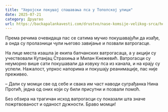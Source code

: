 ```yaml
---
title: "Херојски покушај спашавања пса у Тополској улици"
date: 2025-07-21
category: Друштво
url: https://backapalankavesti.com/drustvo/nase-komsije-velikog-srca/herojski-pokusaj-spasavanja-psa-u-topolskoj-ulici/
---
```


Према речима очевидаца пас се сатима мучио покушавајући да изађе, а онда су пролазници чули његово завијање и позвали ватрогасце.

На лице места изашла је екипа бапчанских ватрогасаца, а у акцији су учествовали Кутанјац Страхиња и Милан Кнежевић. Ватрогасци су неуморно више сати покушавали да извуку пса из канала, и на крају су успели. Нажалост, упркос напорима и покушају реанимације, пас није преживео.

– Дали су момци све од себе и свака им част наводи суграђанка Нина Протић, једна од оних који су били присутни и позвали помоћ.

Без обзира на трагичан исход ватрогасци су показали шта значе пожртвованост и оданост дужности. Браво момци!
